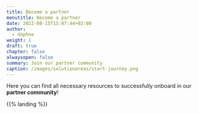 ```yaml
---
title: Become a partner
menutitle: Become a partner
date: 2022-08-15T15:07:44+02:00
author:
  - daphne
weight: 1
draft: true
chapter: false
alwaysopen: false
summary: Join our partner community
caption: /images/solutionareas/start-journey.png
---
```


Here you can find all necessary resources to successfully onboard in our **partner community**!

{{% landing %}}